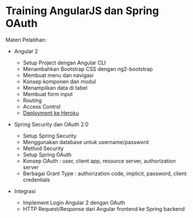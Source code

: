 # Training AngularJS dan Spring OAuth #

Materi Pelatihan:

* Angular 2

	* Setup Project dengan Angular CLI
	* Menambahkan Bootstrap CSS dengan ng2-bootstrap
	* Membuat menu dan navigasi
	* Konsep komponen dan modul
	* Menampilkan data di tabel
	* Membuat form input
	* Routing
	* Access Control
	* [Deployment ke Heroku](docs/angular2-heroku.md)

* Spring Security dan OAuth 2.0

	* Setup Spring Security
	* Menggunakan database untuk username/password
	* Method Security
	* Setup Spring OAuth
	* Konsep OAuth : user, client app, resource server, authorization server
	* Berbagai Grant Type : authorization code, implicit, password, client credentials

* Integrasi

	* Implement Login Angular 2 dengan OAuth
	* HTTP Request/Response dari Angular frontend ke Spring backend
